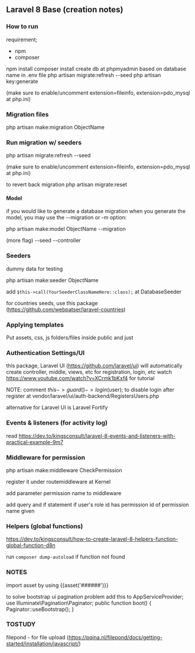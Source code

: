 ## Laravel 8 Base (creation notes)

### How to run

requirement;
- npm
- composer

npm install
composer install
create db at phpmyadmin based on database name in .env file
php artisan migrate:refresh --seed
php artisan key:generate

(make sure to enable/uncomment extension=fileinfo, extension=pdo_mysql at php.ini)

### Migration files
php artisan make:migration ObjectName

### Run migration w/ seeders
php artisan migrate:refresh --seed

(make sure to enable/uncomment extension=fileinfo, extension=pdo_mysql at php.ini)

to revert back migration
php artisan migrate:reset 

#### Model
if you would like to generate a database migration when you generate the model, you may use the --migration or -m option:

php artisan make:model ObjectName --migration

(more flag)
--seed
--controller

### Seeders
dummy data for testing

php artisan make:seeder ObjectName

add `$this->call(YourSeederClassNameHere::class);` at DatabaseSeeder

for countries seeds, use this package (https://github.com/webpatser/laravel-countries)

### Applying templates
Put assets, css, js folders/files inside public and just 

### Authentication Settings/UI

this package, Laravel UI (https://github.com/laravel/ui) will automatically create controller, middle, views, etc for registration, login, etc
watch https://www.youtube.com/watch?v=XCrmk1bKxf4 for tutorial

NOTE: comment $this->guard()->login($user); to disable login after register at vendor/laravel/ui/auth-backend/RegistersUsers.php 

alternative for Laravel UI is Laravel Fortify

### Events & listeners (for activity log)

read https://dev.to/kingsconsult/laravel-8-events-and-listeners-with-practical-example-9m7

### Middleware for permission

php artisan make:middleware CheckPermission

register it under routemiddleware at Kernel

add parameter permission name to middleware

add query and if statement if user's role id has permission id of permission name given 

### Helpers (global functions)

https://dev.to/kingsconsult/how-to-create-laravel-8-helpers-function-global-function-d8n

run `composer dump-autoload` if function not found  

### NOTES
import asset by using {{asset('######')}}

to solve bootstrap ui pagination problem add this to AppServiceProvider;
use Illuminate\Pagination\Paginator;
public function boot()
{
     Paginator::useBootstrap();
}

### TOSTUDY
filepond - for file upload (https://pqina.nl/filepond/docs/getting-started/installation/javascript/)
